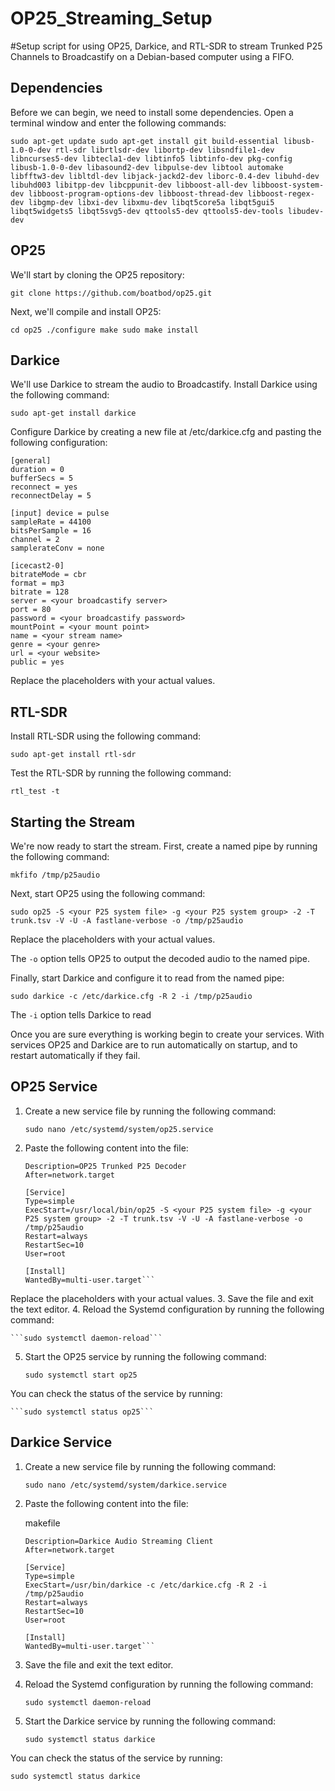 # OP25_Streaming_Setup
#Setup script for using OP25, Darkice, and RTL-SDR to stream Trunked P25 Channels to Broadcastify on a Debian-based computer using a FIFO.

## Dependencies

Before we can begin, we need to install some dependencies. Open a terminal window and enter the following commands:
    
    sudo apt-get update sudo apt-get install git build-essential libusb-1.0-0-dev rtl-sdr librtlsdr-dev libortp-dev libsndfile1-dev libncurses5-dev libtecla1-dev libtinfo5 libtinfo-dev pkg-config libusb-1.0-0-dev libasound2-dev libpulse-dev libtool automake libfftw3-dev libltdl-dev libjack-jackd2-dev liborc-0.4-dev libuhd-dev libuhd003 libitpp-dev libcppunit-dev libboost-all-dev libboost-system-dev libboost-program-options-dev libboost-thread-dev libboost-regex-dev libgmp-dev libxi-dev libxmu-dev libqt5core5a libqt5gui5 libqt5widgets5 libqt5svg5-dev qttools5-dev qttools5-dev-tools libudev-dev 

## OP25

We'll start by cloning the OP25 repository:
    
    git clone https://github.com/boatbod/op25.git 

Next, we'll compile and install OP25:
    
    cd op25 ./configure make sudo make install 

## Darkice

We'll use Darkice to stream the audio to Broadcastify. Install Darkice using the following command:
    
    sudo apt-get install darkice 

Configure Darkice by creating a new file at /etc/darkice.cfg and pasting the following configuration:
    
    [general] 
    duration = 0 
    bufferSecs = 5 
    reconnect = yes 
    reconnectDelay = 5 
    
    [input] device = pulse 
    sampleRate = 44100 
    bitsPerSample = 16 
    channel = 2 
    samplerateConv = none 
    
    [icecast2-0] 
    bitrateMode = cbr 
    format = mp3 
    bitrate = 128 
    server = <your broadcastify server> 
    port = 80 
    password = <your broadcastify password> 
    mountPoint = <your mount point> 
    name = <your stream name> 
    genre = <your genre> 
    url = <your website> 
    public = yes 

Replace the placeholders with your actual values.

## RTL-SDR

Install RTL-SDR using the following command:
    
    sudo apt-get install rtl-sdr 

Test the RTL-SDR by running the following command:
    
    rtl_test -t 

## Starting the Stream

We're now ready to start the stream. First, create a named pipe by running the following command:
    
    mkfifo /tmp/p25audio 

Next, start OP25 using the following command:
    
    sudo op25 -S <your P25 system file> -g <your P25 system group> -2 -T trunk.tsv -V -U -A fastlane-verbose -o /tmp/p25audio 

Replace the placeholders with your actual values.

The `-o` option tells OP25 to output the decoded audio to the named pipe.

Finally, start Darkice and configure it to read from the named pipe:
    
    sudo darkice -c /etc/darkice.cfg -R 2 -i /tmp/p25audio 

The `-i` option tells Darkice to read

Once you are sure everything is working begin to create your services. With services OP25 and Darkice  are to run automatically on startup, and to restart automatically if they fail.

## OP25 Service

1. Create a new service file by running the following command:
    
    ```sudo nano /etc/systemd/system/op25.service``` 

2. Paste the following content into the file:

    ```[Unit] 
    Description=OP25 Trunked P25 Decoder 
    After=network.target 
    
    [Service] 
    Type=simple 
    ExecStart=/usr/local/bin/op25 -S <your P25 system file> -g <your P25 system group> -2 -T trunk.tsv -V -U -A fastlane-verbose -o /tmp/p25audio 
    Restart=always 
    RestartSec=10 
    User=root 
    
    [Install] 
    WantedBy=multi-user.target```

Replace the placeholders with your actual values.
3. Save the file and exit the text editor.
4. Reload the Systemd configuration by running the following command:
    
    ```sudo systemctl daemon-reload``` 

5. Start the OP25 service by running the following command:

    ```sudo systemctl start op25```

You can check the status of the service by running:
   
    ```sudo systemctl status op25```

## Darkice Service

1. Create a new service file by running the following command:
    
    ```sudo nano /etc/systemd/system/darkice.service```

2. Paste the following content into the file:
    
    makefile
    
    ```[Unit] 
    Description=Darkice Audio Streaming Client 
    After=network.target 
    
    [Service] 
    Type=simple 
    ExecStart=/usr/bin/darkice -c /etc/darkice.cfg -R 2 -i /tmp/p25audio 
    Restart=always 
    RestartSec=10 
    User=root 
    
    [Install] 
    WantedBy=multi-user.target```

3. Save the file and exit the text editor.
4. Reload the Systemd configuration by running the following command:
    
    ```sudo systemctl daemon-reload```

5. Start the Darkice service by running the following command:
   
    ```sudo systemctl status darkice``` 

You can check the status of the service by running:
       
   ```sudo systemctl status darkice```
